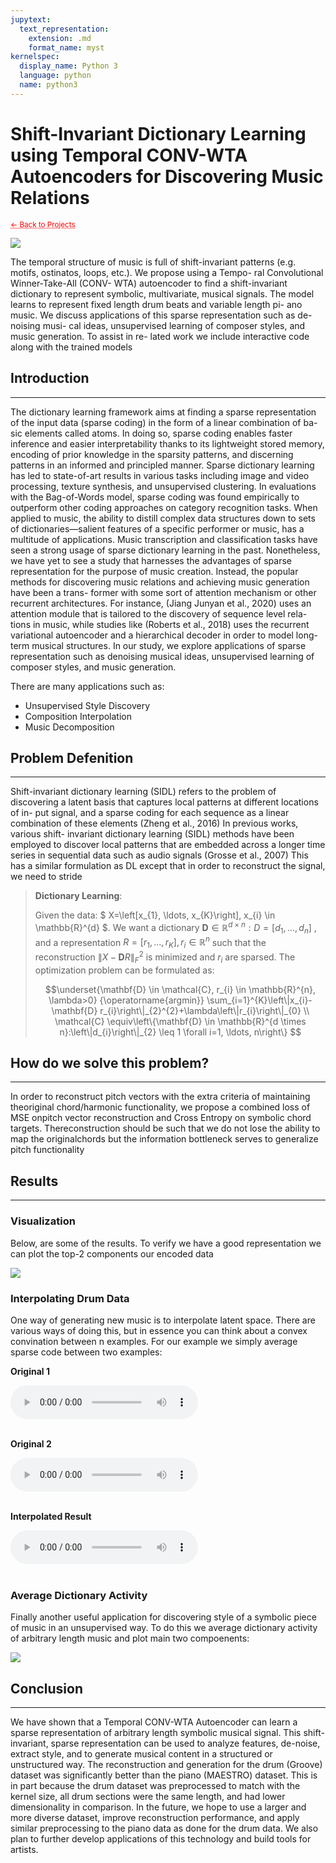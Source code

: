 ```yaml
---
jupytext:
  text_representation:
    extension: .md
    format_name: myst
kernelspec:
  display_name: Python 3
  language: python
  name: python3
---
```


# Shift-Invariant Dictionary Learning using Temporal CONV-WTA Autoencoders for Discovering Music Relations

 <sub> <a href="https://jmhuer.github.io/mini_book/_build/html/docs/portfolio.html" style="color: red; text-decoration: underline;text-decoration-style: dotted;">← Back to Projects</a> </sub>

<img src="../../../../images/sidl.png" align="center"/>

<br>

The temporal structure of music is full of shift-invariant patterns (e.g. motifs, ostinatos, loops, etc.). We propose using a Tempo- ral Convolutional Winner-Take-All (CONV- WTA) autoencoder to find a shift-invariant dictionary to represent symbolic, multivariate, musical signals. The model learns to represent fixed length drum beats and variable length pi- ano music. We discuss applications of this sparse representation such as de-noising musi- cal ideas, unsupervised learning of composer styles, and music generation. To assist in re- lated work we include interactive code along with the trained models


## Introduction
---

The dictionary learning framework aims at finding a sparse representation of the input data (sparse coding) in the form of a linear combination of ba- sic elements called atoms. In doing so, sparse coding enables faster inference and easier interpretability thanks to its lightweight stored memory, encoding of prior knowledge in the sparsity patterns, and discerning patterns in an informed and principled manner.
Sparse dictionary learning has led to state-of-art results in various tasks including image and video processing, texture synthesis, and unsupervised clustering. In evaluations with the Bag-of-Words model, sparse coding was found empirically to outperform other coding approaches on category recognition tasks.
When applied to music, the ability to distill complex data structures down to sets of dictionaries—salient features of a specific performer or music, has a multitude of applications. Music transcription and classification tasks have seen a strong usage of sparse dictionary learning in the past. Nonetheless, we have yet to see a study that harnesses the advantages of sparse representation for the purpose of music creation. Instead, the popular methods for discovering music relations and achieving music generation have been a trans- former with some sort of attention mechanism or other recurrent architectures. For instance, (Jiang Junyan et al., 2020) uses an attention module that is tailored to the discovery of sequence level rela- tions in music, while studies like (Roberts et al., 2018) uses the recurrent variational autoencoder and a hierarchical decoder in order to model long- term musical structures. In our study, we explore applications of sparse representation such as denoising musical ideas, unsupervised learning of composer styles, and music generation.

There are many applications such as:

-   Unsupervised Style Discovery
-   Composition Interpolation
-   Music Decomposition



## Problem Defenition
---

Shift-invariant dictionary learning (SIDL) refers to the problem of discovering a latent basis that captures local patterns at different locations of in- put signal, and a sparse coding for each sequence as a linear combination of these elements (Zheng et al., 2016) In previous works, various shift- invariant dictionary learning (SIDL) methods have been employed to discover local patterns that are embedded across a longer time series in sequential data such as audio signals (Grosse et al., 2007)
This has a similar formulation as DL except that in order to reconstruct the signal, we need to stride
> **Dictionary Learning**:
>
>
>Given the data: $ X=\left[x_{1}, \ldots, x_{K}\right], x_{i} \in \mathbb{R}^{d} $. We want a dictionary $\mathbf{D} \in \mathbb{R}^{d \times n}: D=\left[d_{1}, \ldots, d_{n}\right]$ , and a representation $R=\left[r_{1}, \ldots, r_{K}\right], r_{i} \in \mathbb{R}^{n}$ such that the reconstruction $\|X-\mathbf{D} R\|_{F}^{2}$ is minimized and $r_{i}$ are sparsed. The optimization problem can be formulated as:
>
>$$\underset{\mathbf{D} \in \mathcal{C}, r_{i} \in \mathbb{R}^{n}, \lambda>0} {\operatorname{argmin}} \sum_{i=1}^{K}\left\|x_{i}-\mathbf{D} r_{i}\right\|_{2}^{2}+\lambda\left\|r_{i}\right\|_{0} \\   \mathcal{C} \equiv\left\{\mathbf{D} \in \mathbb{R}^{d \times n}:\left\|d_{i}\right\|_{2} \leq 1 \forall i=1, \ldots, n\right\} $$




## How do we solve this problem?
---

In order to reconstruct pitch vectors with the extra criteria of maintaining theoriginal chord/harmonic functionality, we propose a combined loss of MSE onpitch vector reconstruction and Cross Entropy on symbolic chord targets. Thereconstruction should be such that we do not lose the ability to map the originalchords but the information bottleneck serves to generalize pitch functionality


## Results
---

### Visualization
Below, are some of the results. To verify we have a good representation we can plot the top-2 components our encoded data


<img src="../../../../images/pca.png" align="center"/>


### Interpolating Drum Data

One way of generating new music is to interpolate latent space. There are various ways of doing this, but in essence you can think about a convex convination between n examples. For our example we simply average sparse code between two examples:


**Original 1**

<audio controls>
  <source src="../../../../audio/sidl1.wav" type="audio/wav">
Your browser does not support the audio element.
</audio><br>
<br>

**Original 2**

<audio controls>
  <source src="../../../../audio/sidl2.wav" type="audio/wav">
Your browser does not support the audio element.
</audio><br>
<br>

**Interpolated Result**

<audio controls>
  <source src="../../../../audio/sidl3.wav" type="audio/wav">
Your browser does not support the audio element.
</audio><br>
<br>




### Average Dictionary Activity

Finally another useful application for discovering style of a symbolic piece of music in an unsupervised way. To do this we average dictionary activity of arbitrary length music and plot main two compoenents:

<img src="../../../../images/sidl.png" align="center"/>


## Conclusion
---

We have shown that a Temporal CONV-WTA Autoencoder can learn a sparse representation of arbitrary length symbolic musical signal. This shift-invariant, sparse representation can be used to analyze features, de-noise, extract style, and to generate musical content in a structured or unstructured way. The reconstruction and generation for the drum (Groove) dataset was significantly better than the piano (MAESTRO) dataset. This is in part because the drum dataset was preprocessed to match with the kernel size, all drum sections were the same length, and had lower dimensionality in comparison. In the future, we hope to use a larger and more diverse dataset, improve reconstruction performance, and apply similar preprocessing to the piano data as done for the drum data. We also plan to further develop applications of this technology and build tools for artists.



